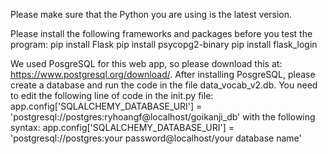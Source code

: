 Please make sure that the Python you are using is the latest version.

Please install the following frameworks and packages before you test the program:
    pip install Flask
    pip install psycopg2-binary
    pip install flask_login

We used PosgreSQL for this web app, so please download this at:
    https://www.postgresql.org/download/.
After installing PosgreSQL, please create a database and run the code in the file data_vocab_v2.db.
You need to edit the following line of code in the init.py file:
    app.config['SQLALCHEMY_DATABASE_URI'] = 'postgresql://postgres:ryhoangf@localhost/goikanji_db'
with the following syntax:
    app.config['SQLALCHEMY_DATABASE_URI'] = 'postgresql://postgres:your password@localhost/your database name'
